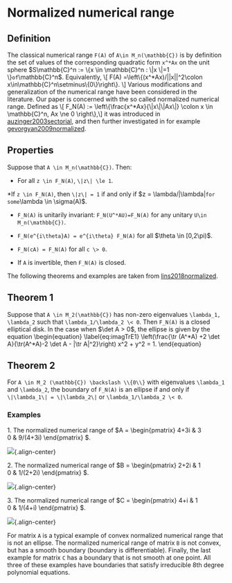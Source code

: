 Normalized numerical range
==========================

Definition
----------

The classical numerical range ``F(A)`` of ``A\in M_n(\mathbb{C})`` is
by definition the set of values of the corresponding quadratic form
``x^*Ax`` on the unit sphere \$S\mathbb{C}^n := \\{x \in
\mathbb{C}^n : \\\|x \\\|=1 \\}`` of ``\mathbb{C}^n\$. Equivalently,
\\\[ F(A) =\left\\{(x^*Ax)/\|\|x\|\|^2\colon
x\in\mathbb{C}^n\setminus\\{0\\}\right\\}. \\\] Various
modifications and generalization of the numerical range have been
considered in the literature. Our paper is concerned with the so called
normalized numerical range. Defined as \\\[ F_N(A) :=
\left\\{\frac{x^*Ax}{\\\|x\\\|\\\|Ax\\\|} \colon x \in
\mathbb{C}^n, Ax \ne 0 \right\\},\\\] it was introduced in [auzinger2003sectorial](@cite), and then further investigated in for example
[gevorgyan2009normalized](@cite).

Properties
----------

Suppose that ``A \in M_n(\mathbb{C})``. Then:

* For all ``z \in F_N(A)``, ``\|z\| \le 1``.

*If ``z \in F_N(A)``, then ``\|z\| = 1`` if and only if \$z =
\lambda/\|\lambda\|`` for some ``\lambda \in \sigma(A)\$.

* ``F_N(A)`` is unitarily invariant: ``F_N(U^*AU)=F_N(A)`` for any
unitary ``U\in M_n(\mathbb{C})``.

* ``F_N(e^{i\theta}A) = e^{i\theta} F_N(A)`` for all \$\theta \in
\[0,2\pi)\$.

* ``F_N(cA) = F_N(A)`` for all ``c \> 0``.

* If ``A`` is invertible, then ``F_N(A)`` is closed.

The following theorems and examples are taken from [lins2018normalized](@cite).

Theorem 1
---------

Suppose that ``A \in M_2(\mathbb{C})`` has non-zero eigenvalues
``\lambda_1, \lambda_2`` such that ``\lambda_1/\lambda_2 \< 0``.
Then ``F_N(A)`` is a closed elliptical disk. In the case when \$\det A
\> 0\$, the ellipse is given by the equation \begin{equation}
\label{eq:imagTrE1} \left(\frac{\tr (A^*A) +2 \det
A}{\tr(A^*A)-2 \det A - \|\tr A\|^2}\right) x^2 + y^2 = 1.
\end{equation}

Theorem 2
---------

For ``A \in M_2 (\mathbb{C}) \backslash \\{0\\}`` with eigenvalues
``\lambda_1`` and ``\lambda_2``, the boundary of ``F_N(A)`` is an
ellipse if and only if ``\|\lambda_1\| = \|\lambda_2\|`` or
``\lambda_1/\lambda_2 \< 0``.

### Examples

1\. The normalized numerical range of \$A = \begin{pmatrix} 4+3i & 3\
0 & 9/(4+3i) \end{pmatrix} \$.

![](/numerical-range/generalizations/example1.png){.align-center}

2\. The normalized numerical range of \$B = \begin{pmatrix} 2+2i & 1\
0 & 1/(2+2i) \end{pmatrix} \$.

![](/numerical-range/generalizations/example2.png){.align-center}

3\. The normalized numerical range of \$C = \begin{pmatrix} 4+i & 1\
0 & 1/(4+i) \end{pmatrix} \$.

![](/numerical-range/generalizations/example3.png){.align-center}

For matrix ``A`` is a typical example of convex normalized numerical
range that is not an ellipse. The normalized numerical range of matrix
``B`` is not convex, but has a smooth boundary (boundary is
differentiable). Finally, the last example for matrix ``C`` has a
boundary that is not smooth at one point. All three of these examples
have boundaries that satisfy irreducible 8th degree polynomial
equations.
